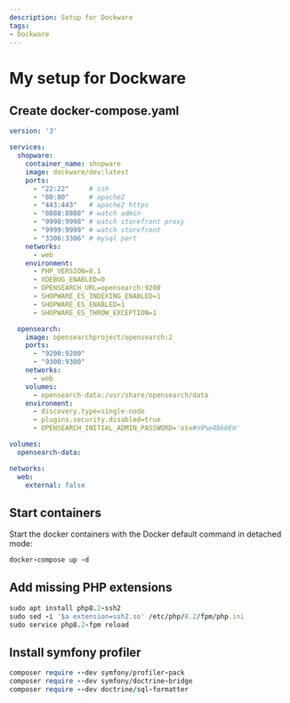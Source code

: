 ```yaml
---
description: Setup for Dockware
tags:
- Dockware
---
```


# My setup for Dockware

## Create docker-compose.yaml
```yaml
version: '3'

services:
  shopware:
    container_name: shopware
    image: dockware/dev:latest
    ports:
      - "22:22"     # ssh
      - "80:80"     # apache2
      - "443:443"   # apache2 https
      - "8888:8888" # watch admin
      - "9998:9998" # watch storefront proxy
      - "9999:9999" # watch storefront
      - "3306:3306" # mysql port
    networks:
      - web
    environment:
      - PHP_VERSION=8.1
      - XDEBUG_ENABLED=0
      - OPENSEARCH_URL=opensearch:9200
      - SHOPWARE_ES_INDEXING_ENABLED=1
      - SHOPWARE_ES_ENABLED=1
      - SHOPWARE_ES_THROW_EXCEPTION=1

  opensearch:
    image: opensearchproject/opensearch:2
    ports:
      - "9200:9200"
      - "9300:9300"
    networks:
      - web
    volumes:
      - opensearch-data:/usr/share/opensearch/data
    environment:
      - discovery.type=single-node
      - plugins.security.disabled=true
      - OPENSEARCH_INITIAL_ADMIN_PASSWORD='osx#n9%e4bk6Em'

volumes:
  opensearch-data:

networks:
  web:
    external: false
```

## Start containers

Start the docker containers with the Docker default command in detached mode:

```ruby
docker-compose up -d
```

## Add missing PHP extensions

```ruby
sudo apt install php8.2-ssh2
sudo sed -i '$a extension=ssh2.so' /etc/php/8.2/fpm/php.ini
sudo service php8.2-fpm reload
```

## Install symfony profiler 

```ruby
composer require --dev symfony/profiler-pack
composer require --dev symfony/doctrine-bridge
composer require --dev doctrine/sql-formatter
```
